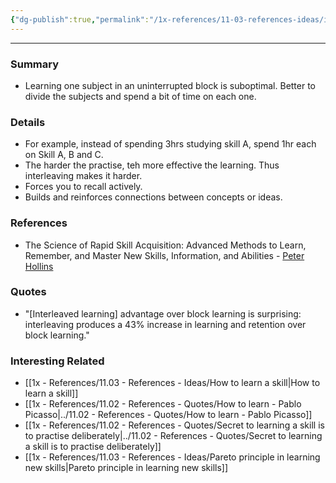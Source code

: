 ```yaml
---
{"dg-publish":true,"permalink":"/1x-references/11-03-references-ideas/interleaved-practise/","dgHomeLink":true,"dgPassFrontmatter":false,"dgShowBacklinks":true,"dgShowLocalGraph":false,"dgShowInlineTitle":true}
---
```


---

### Summary
- Learning one subject in an uninterrupted block is suboptimal. Better to divide the subjects and spend a bit of time on each one.

### Details
- For example, instead of spending 3hrs studying skill A, spend 1hr each on Skill A, B and C. 
- The harder the practise, teh more effective the learning. Thus interleaving makes it harder.
- Forces you to recall actively.
- Builds and reinforces connections between concepts or ideas.

### References
- The Science of Rapid Skill Acquisition: Advanced Methods to Learn, Remember, and Master New Skills, Information, and Abilities - [Peter Hollins](https://www.goodreads.com/author/show/16593818.Peter_Hollins)

### Quotes
- "[Interleaved learning] advantage over block learning is surprising: interleaving produces a 43% increase in learning and retention over block learning."

### Interesting Related
- [[1x - References/11.03 - References - Ideas/How to learn a skill|How to learn a skill]]
- [[1x - References/11.02 - References - Quotes/How to learn - Pablo Picasso|../11.02 - References - Quotes/How to learn - Pablo Picasso]]
- [[1x - References/11.02 - References - Quotes/Secret to learning a skill is to practise deliberately|../11.02 - References - Quotes/Secret to learning a skill is to practise deliberately]]
- [[1x - References/11.03 - References - Ideas/Pareto principle in learning new skills|Pareto principle in learning new skills]]
